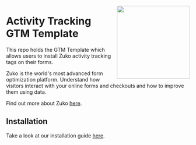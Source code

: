 <img src="https://assets.zuko.io/logos/Zuko_Full_Colour@4x.png" align="right" width="200px"></img>

# Activity Tracking GTM Template

This repo holds the GTM Template which allows users to install Zuko activity tracking tags on their forms.

Zuko is the world's most advanced form optimization platform. Understand how visitors interact with your online forms 
and checkouts and how to improve them using data.

Find out more about Zuko [here](https://www.zuko.io/).

## Installation

Take a look at our installation guide [here](https://zuko.io/guides/install-zuko-tracking-tags-in-google-tag-manager).
